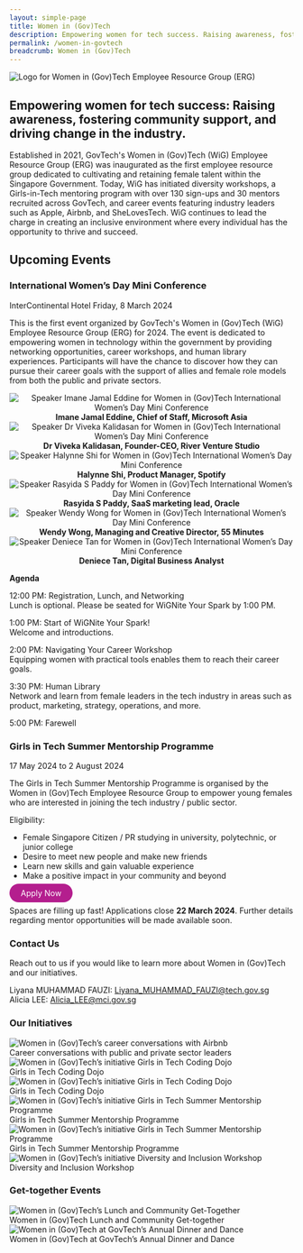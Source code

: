```yaml
---
layout: simple-page
title: Women in (Gov)Tech
description: Empowering women for tech success. Raising awareness, fostering community support, and driving change in the industry.
permalink: /women-in-govtech
breadcrumb: Women in (Gov)Tech
---
```


![Logo for Women in (Gov)Tech Employee Resource Group (ERG)](/images/01-wig-logo.png)

## Empowering women for tech success: Raising awareness, fostering community support, and driving change in the industry.

Established in 2021, GovTech's Women in (Gov)Tech (WiG) Employee Resource Group (ERG) was inaugurated as the first employee resource group dedicated to cultivating and retaining female talent within the Singapore Government. Today, WiG has initiated diversity workshops, a Girls-in-Tech mentoring program with over 130 sign-ups and 30 mentors recruited across GovTech, and career events featuring industry leaders such as Apple, Airbnb, and SheLovesTech. WiG continues to lead the charge in creating an inclusive environment where every individual has the opportunity to thrive and succeed.

## Upcoming Events

### International Women’s Day Mini Conference
InterContinental Hotel
Friday, 8 March 2024

This is the first event organized by GovTech's Women in (Gov)Tech (WiG) Employee Resource Group (ERG) for 2024. The event is dedicated to empowering women in technology within the government by providing networking opportunities, career workshops, and human library experiences. Participants will have the chance to discover how they can pursue their career goals with the support of allies and female role models from both the public and private sectors.

<div class="row">
  <div class="col" style="text-align: center">
      <img src="/images/02-Imane.png" alt="Speaker Imane Jamal Eddine for Women in (Gov)Tech International Women’s Day Mini Conference" />
    <figcaption><b>Imane Jamal Eddine, Chief of Staff, Microsoft Asia</b></figcaption>
  </div>

  <div class="col" style="text-align: center">
      <img src="/images/03-DrViveka.png" alt="Speaker Dr Viveka Kalidasan for Women in (Gov)Tech International Women’s Day Mini Conference" />
    <figcaption><b>Dr Viveka Kalidasan, Founder-CEO, River Venture Studio</b></figcaption>
  </div>
	
  <div class="col" style="text-align: center">
      <img src="/images/04-Halynne.png" alt="Speaker Halynne Shi for Women in (Gov)Tech International Women’s Day Mini Conference" />
    <figcaption><b>Halynne Shi, Product Manager, Spotify</b></figcaption>
  </div>
</div>	

<div class="row">
  <div class="col" style="text-align: center">
      <img src="/images/05-Rasyida.png" alt="Speaker Rasyida S Paddy for Women in (Gov)Tech International Women’s Day Mini Conference" />
    <figcaption><b>Rasyida S Paddy, SaaS marketing lead, Oracle</b></figcaption>
  </div>

  <div class="col" style="text-align: center">
      <img src="/images/06-Wendy.png" alt="Speaker Wendy Wong for Women in (Gov)Tech International Women’s Day Mini Conference" />
    <figcaption><b>Wendy Wong, Managing and Creative Director, 55 Minutes</b></figcaption>
  </div>

  <div class="col" style="text-align: center">
      <img src="/images/07-Deniece.png" alt="Speaker Deniece Tan for Women in (Gov)Tech International Women’s Day Mini Conference" />
    <figcaption><b>Deniece Tan, Digital Business Analyst</b></figcaption>
  </div>
</div>

**Agenda**

12:00 PM: Registration, Lunch, and Networking
<br>Lunch is optional. Please be seated for WiGNite Your Spark by 1:00 PM.

1:00 PM: Start of WiGNite Your Spark!
<br>Welcome and introductions.

2:00 PM: Navigating Your Career Workshop
<br>Equipping women with practical tools enables them to reach their career goals.

3:30 PM: Human Library
<br>Network and learn from female leaders in the tech industry in areas such as product, marketing, strategy, operations, and more.

5:00 PM: Farewell

### Girls in Tech Summer Mentorship Programme

17 May 2024 to 2 August 2024

The Girls in Tech Summer Mentorship Programme is organised by the Women in (Gov)Tech Employee Resource Group to empower young females who are interested in joining the tech industry / public sector.

Eligibility:
* Female Singapore Citizen / PR studying in university, polytechnic, or junior college
* Desire to meet new people and make new friends
* Learn new skills and gain valuable experience
* Make a positive impact in your community and beyond

<a href="https://go.gov.sg/git-mentee-signup-24" target="_blank" style="background-color: #B41E8E; color: white; text-decoration: none; border-radius: 100px; padding-left: 20px; padding-right: 20px; padding-top:8px; padding-bottom:8px">Apply Now</a>

Spaces are filling up fast! Applications close **22 March 2024**. Further details regarding mentor opportunities will be made available soon.

### Contact Us

Reach out to us if you would like to learn more about Women in (Gov)Tech and our initiatives.

Liyana MUHAMMAD FAUZI: <Liyana_MUHAMMAD_FAUZI@tech.gov.sg>
<br>Alicia LEE: <Alicia_LEE@mci.gov.sg>

### Our Initiatives

<div class="row">
	<div class="col is-6">
		<figure style="margin:0;">
			<img src="/images/09-career-conversations-airbnb.png" alt="Women in (Gov)Tech’s career conversations with Airbnb"/>	
			<figcaption>Career conversations with public and private sector leaders</figcaption>
		</figure>
	</div>
	<div class="col is-6">
		<figure style="margin:0;">
			<img src="/images/10-girls-in-tech-coding-dojo-1.png" alt="Women in (Gov)Tech’s initiative Girls in Tech Coding Dojo"/>
			<figcaption>Girls in Tech Coding Dojo</figcaption>
		</figure>
	</div>
</div>

<div class="row">
	<div class="col is-6">
		<figure style="margin:0;">
			<img src="/images/11-girls-in-tech-coding-dojo-2.png" alt="Women in (Gov)Tech’s initiative Girls in Tech Coding Dojo"/>	
			<figcaption>Girls in Tech Coding Dojo</figcaption>
		</figure>
	</div>
	<div class="col is-6">
		<figure style="margin:0;">
			<img src="/images/12-girls-in-tech-summer-mentorship-1.png" alt="Women in (Gov)Tech’s initiative Girls in Tech Summer Mentorship Programme"/>
			<figcaption>Girls in Tech Summer Mentorship Programme</figcaption>
		</figure>
	</div>
</div>

<div class="row">
	<div class="col is-6">
		<figure style="margin:0;">
			<img src="/images/13-girls-in-tech-summer-mentorship-2.png" alt="Women in (Gov)Tech’s initiative Girls in Tech Summer Mentorship Programme"/>	
			<figcaption>Girls in Tech Summer Mentorship Programme</figcaption>
		</figure>
	</div>
	<div class="col is-6">
		<figure style="margin:0;">
			<img src="/images/14-diversity-and-inclusion-workshop-1.png" alt="Women in (Gov)Tech’s initiative Diversity and Inclusion Workshop"/>
			<figcaption>Diversity and Inclusion Workshop</figcaption>
		</figure>
	</div>
</div>


### Get-together Events

<div class="row">
	<div class="col is-6">
		<figure style="margin:0;">
			<img src="/images/15-wig-lunch-1.png" alt="Women in (Gov)Tech’s Lunch and Community Get-Together"/>	
			<figcaption>Women in (Gov)Tech Lunch and Community Get-together</figcaption>
		</figure>
	</div>
	<div class="col is-6">
		<figure style="margin:0;">
			<img src="/images/17-wig-dnd.png" alt="Women in (Gov)Tech at GovTech’s Annual Dinner and Dance"/>
			<figcaption>Women in (Gov)Tech at GovTech’s Annual Dinner and Dance</figcaption>
		</figure>
	</div>
</div>

